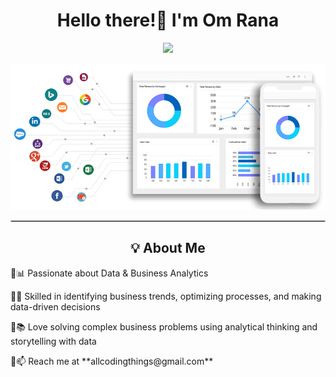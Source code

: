 <h1 align="center"> Hello there!👋 I'm Om Rana </h1>
<p align="center">
  <img src="https://readme-typing-svg.herokuapp.com?font=Fira+Code&pause=1000&color=F70000&width=435&lines=Welcome+to+my+GitHub+Profile!">
</p>
<p align="center">
  <img src= File.gif alt="Banner Image">
</p>
</p>
<hr style="border: 1px solid #ccc;">

<h2 align="center">💡 About Me</h2>
<p align="center">
<p>🔹📊 Passionate about Data & Business Analytics</p> 
  
<p>🔹🚀 Skilled in identifying business trends, optimizing processes, and making data-driven decisions </p>  

<p>🔹📚 Love solving complex business problems using analytical thinking and storytelling with data</p>    

<p>🔹📫 Reach me at **allcodingthings@gmail.com** </p>  
</p>

